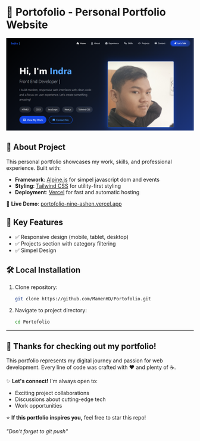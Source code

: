 # 📌 Portofolio - Personal Portfolio Website

![Portfolio Preview](assets/image/portofolio.png)

## 🌟 About Project

This personal portfolio showcases my work, skills, and professional experience. Built with:

- **Framework**: [Alpine.js](https://alpinejs.dev/) for simpel javascript dom and events
- **Styling**: [Tailwind CSS](https://tailwindcss.com/) for utility-first styling
- **Deployment**: [Vercel](https://vercel.app/) for fast and automatic hosting

🔗 **Live Demo**: [portofolio-nine-ashen.vercel.app](https://portofolio-nine-ashen.vercel.app)

## 🚀 Key Features

- ✅ Responsive design (mobile, tablet, desktop)
- ✅ Projects section with category filtering
- ✅ Simpel Design

## 🛠 Local Installation

1. Clone repository:
   ```bash
   git clone https://github.com/MamenHD/Portofolio.git

2. Navigate to project directory:
    ```bash
    cd Portofolio

---

## 🚀 **Thanks for checking out my portfolio!**  

This portfolio represents my digital journey and passion for web development. Every line of code was crafted with ❤️ and plenty of ☕.  

✨ **Let's connect!** I'm always open to:  
- Exciting project collaborations  
- Discussions about cutting-edge tech  
- Work opportunities  

⭐ **If this portfolio inspires you,** feel free to star this repo!  

*"Don't forget to git push"*  
